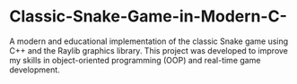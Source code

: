 # Classic-Snake-Game-in-Modern-C-
A modern and educational implementation of the classic Snake game using C++ and the Raylib graphics library. This project was developed to improve my skills in object-oriented programming (OOP) and real-time game development.
